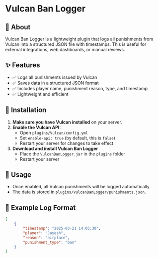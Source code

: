 # Vulcan Ban Logger  

## 📌 About  
Vulcan Ban Logger is a lightweight plugin that logs all punishments from Vulcan into a structured JSON file with timestamps. This is useful for external integrations, web dashboards, or manual reviews.  

## ✨ Features  
- ✅ Logs all punishments issued by Vulcan  
- ✅ Saves data in a structured JSON format  
- ✅ Includes player name, punishment reason, type, and timestamp  
- ✅ Lightweight and efficient  

## 📂 Installation  
1. **Make sure you have Vulcan installed** on your server.  
2. **Enable the Vulcan API:**  
   - Open `plugins/Vulcan/config.yml`  
   - Set `enable-api: true` (by default, this is `false`)  
   - Restart your server for changes to take effect  
3. **Download and install Vulcan Ban Logger**  
   - Place the `VulcanBanLogger.jar` in the `plugins` folder  
   - Restart your server  

## 📄 Usage  
- Once enabled, all Vulcan punishments will be logged automatically.  
- The data is stored in `plugins/VulcanBanLogger/punishments.json`.  

## 📝 Example Log Format  
```json
[
    {
        "timestamp": "2025-03-21 14:05:30",
        "player": "Jayesh",
        "reason": "airplace",
        "punishment_type": "ban"
    }
]
